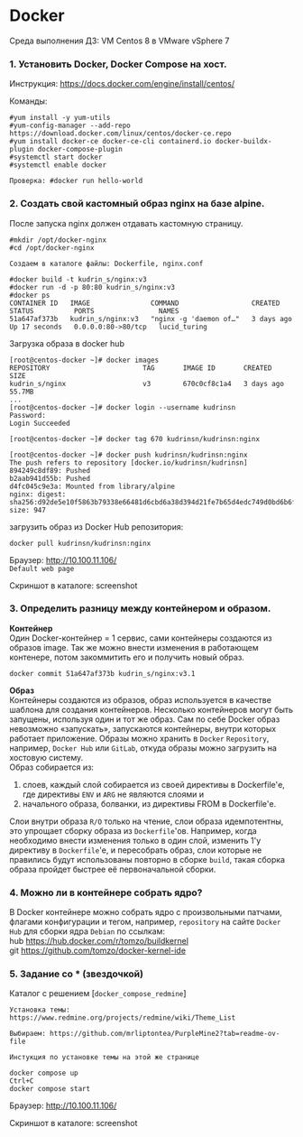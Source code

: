 # Docker

Среда выполнения ДЗ: VM Centos 8 в VMware vSphere 7

### 1. Установить Docker, Docker Compose на хост.

Инструкция: <https://docs.docker.com/engine/install/centos/>

Команды:
```
#yum install -y yum-utils
#yum-config-manager --add-repo https://download.docker.com/linux/centos/docker-ce.repo
#yum install docker-ce docker-ce-cli containerd.io docker-buildx-plugin docker-compose-plugin
#systemctl start docker
#systemctl enable docker

Проверка: #docker run hello-world
```
### 2. Создать свой кастомный образ nginx на базе alpine. 
После запуска nginx должен отдавать кастомную страницу.  
```
#mkdir /opt/docker-nginx
#cd /opt/docker-nginx

Создаем в каталоге файлы: Dockerfile, nginx.conf

#docker build -t kudrin_s/nginx:v3
#docker run -d -p 80:80 kudrin_s/nginx:v3
#docker ps
CONTAINER ID   IMAGE               COMMAND                  CREATED      STATUS          PORTS                NAMES
51a647af373b   kudrin_s/nginx:v3   "nginx -g 'daemon of…"   3 days ago   Up 17 seconds   0.0.0.0:80->80/tcp   lucid_turing
``` 
Загрузка образа в docker hub
```
[root@centos-docker ~]# docker images
REPOSITORY                       TAG       IMAGE ID       CREATED         SIZE
kudrin_s/nginx                   v3        670c0cf8c1a4   3 days ago      55.7MB
...
[root@centos-docker ~]# docker login --username kudrinsn
Password:
Login Succeeded

[root@centos-docker ~]# docker tag 670 kudrinsn/kudrinsn:nginx

[root@centos-docker ~]# docker push kudrinsn/kudrinsn:nginx
The push refers to repository [docker.io/kudrinsn/kudrinsn]
894249c8df89: Pushed
b2aab941d55b: Pushed
d4fc045c9e3a: Mounted from library/alpine
nginx: digest: sha256:d92de5e10f5863b79338e66481d6cbd6a38d394d21fe7b65d4edc749d0bd6b6f size: 947
```
загрузить образ из Docker Hub репозитория:  
```
docker pull kudrinsn/kudrinsn:nginx
```  
Браузер: http://10.100.11.106/  
`Default web page`

Скриншот в каталоге: screenshot

### 3. Определить разницу между контейнером и образом.
__Контейнер__  
Один Docker-контейнер = 1 сервис, сами контейнеры создаются из образов image. Так же можно внести изменения в работающем контенере, потом закоммитить его и получить новый образ.
```
docker commit 51a647af373b kudrin_s/nginx:v3.1
```
__Образ__  
Контейнеры создаются из образов, образ используется в качестве шаблона для создания контейнеров. Несколько контейнеров могут быть запущены, используя один и тот же образ.
Сам по себе Docker образ невозможно «запускать», запускаются контейнеры, внутри которых работает приложение. Образы можно хранить в `Docker` `Repository`, например, `Docker Hub` или `GitLab`, откуда образы можно загрузить на хостовую систему.  
Образ собирается из:  
  1) слоев, каждый слой собирается из своей директивы в Dockerfile'е, где директивы `ENV` и `ARG` не являются слоями и  
  2) начального образа, болванки, из директивы FROM в Dockerfile'е.  

Слои внутри образа `R/O` только на чтение, слои образа идемпотентны, это упрощает сборку образа из `Dockerfile`'ов. Например,  когда необходимо внести изменения только в один слой, изменить 1'у директиву в `Dockerfile`'е, и пересобрать образ, слои которые не правились будут использованы повторно в сборке `build`, такая сборка образа пройдет быстрее её первоначальной сборки.

### 4. Можно ли в контейнере собрать ядро?  
В Docker контейнере можно собрать ядро с произвольными патчами, флагами конфигурации и тегом, например, `repository` на сайте `Docker Hub` для сборки ядра `Debian` по ссылкам:  
hub https://hub.docker.com/r/tomzo/buildkernel  
git https://github.com/tomzo/docker-kernel-ide  
  
### 5. Задание со * (звездочкой) 

Каталог с решением [`docker_compose_redmine`]
```
Установка темы:
https://www.redmine.org/projects/redmine/wiki/Theme_List

Выбираем: https://github.com/mrliptontea/PurpleMine2?tab=readme-ov-file

Инстукция по установке темы на этой же странице

docker compose up
Ctrl+C
docker compose start
```
Браузер: http://10.100.11.106/ 
 
Скриншот в каталоге: screenshot